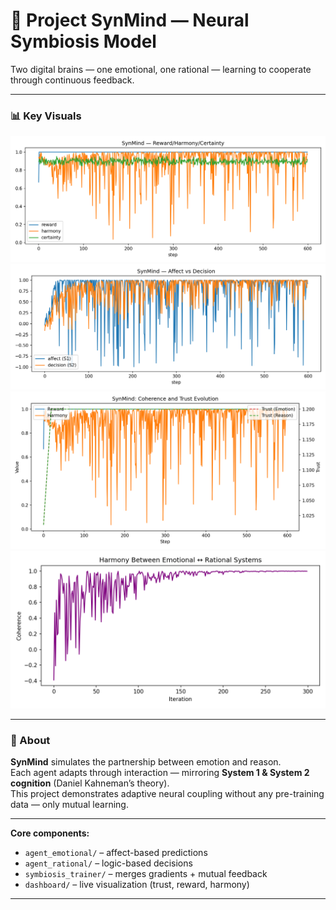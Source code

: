 # 🧠 Project SynMind — Neural Symbiosis Model  
  Two digital brains — one emotional, one rational — learning to cooperate through continuous feedback.

---

### 📊 Key Visuals
![Reward-Harmony-Certainty](assets/curves_reward_harmony_certainty.png)
![Affect vs Decision](assets/curves_affect_decision.png)
![Trust Evolution](assets/coherence_trust_evolution.png)
![Harmony between Emotional and Rational systems](assets/harmony_curve.png)

---

### 🚀 About
**SynMind** simulates the partnership between emotion and reason.  
Each agent adapts through interaction — mirroring **System 1 & System 2 cognition** (Daniel Kahneman’s theory).  
This project demonstrates adaptive neural coupling without any pre-training data — only mutual learning.

---

**Core components:**
- `agent_emotional/` – affect-based predictions  
- `agent_rational/` – logic-based decisions  
- `symbiosis_trainer/` – merges gradients + mutual feedback  
- `dashboard/` – live visualization (trust, reward, harmony)

---


